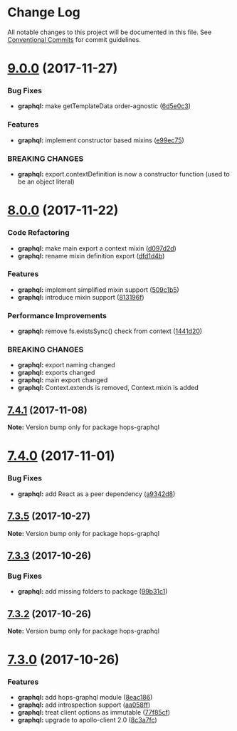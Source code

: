 # Change Log

All notable changes to this project will be documented in this file.
See [Conventional Commits](https://conventionalcommits.org) for commit guidelines.

<a name="9.0.0"></a>
# [9.0.0](https://github.com/xing/hops/compare/v8.0.0...v9.0.0) (2017-11-27)


### Bug Fixes

* **graphql:** make getTemplateData order-agnostic ([6d5e0c3](https://github.com/xing/hops/commit/6d5e0c3))


### Features

* **graphql:** implement constructor based mixins ([e99ec75](https://github.com/xing/hops/commit/e99ec75))


### BREAKING CHANGES

* **graphql:** export.contextDefinition is now a constructor function (used to be an object literal)




<a name="8.0.0"></a>
# [8.0.0](https://github.com/xing/hops/compare/v7.4.1...v8.0.0) (2017-11-22)


### Code Refactoring

* **graphql:** make main export a context mixin ([d097d2d](https://github.com/xing/hops/commit/d097d2d))
* **graphql:** rename mixin definition export ([dfd1d4b](https://github.com/xing/hops/commit/dfd1d4b))


### Features

* **graphql:** implement simplified mixin support ([509c1b5](https://github.com/xing/hops/commit/509c1b5))
* **graphql:** introduce mixin support ([813196f](https://github.com/xing/hops/commit/813196f))


### Performance Improvements

* **graphql:** remove fs.existsSync() check from context ([1441d20](https://github.com/xing/hops/commit/1441d20))


### BREAKING CHANGES

* **graphql:** export naming changed
* **graphql:** exports changed
* **graphql:** main export changed
* **graphql:** Context.extends is removed, Context.mixin is added




<a name="7.4.1"></a>
## [7.4.1](https://github.com/xing/hops/compare/v7.4.0...v7.4.1) (2017-11-08)




**Note:** Version bump only for package hops-graphql

<a name="7.4.0"></a>
# [7.4.0](https://github.com/xing/hops/compare/v7.3.5...v7.4.0) (2017-11-01)


### Bug Fixes

* **graphql:** add React as a peer dependency ([a9342d8](https://github.com/xing/hops/commit/a9342d8))




<a name="7.3.5"></a>
## [7.3.5](https://github.com/xing/hops/compare/v7.3.4...v7.3.5) (2017-10-27)




**Note:** Version bump only for package hops-graphql

<a name="7.3.3"></a>
## [7.3.3](https://github.com/xing/hops/compare/v7.3.2...v7.3.3) (2017-10-26)


### Bug Fixes

* **graphql:** add missing folders to package ([99b31c1](https://github.com/xing/hops/commit/99b31c1))




<a name="7.3.2"></a>
## [7.3.2](https://github.com/xing/hops/compare/v7.3.1...v7.3.2) (2017-10-26)




**Note:** Version bump only for package hops-graphql

<a name="7.3.0"></a>
# [7.3.0](https://github.com/xing/hops/compare/v7.2.0...v7.3.0) (2017-10-26)


### Features

* **graphql:** add hops-graphql module ([8eac186](https://github.com/xing/hops/commit/8eac186))
* **graphql:** add introspection support ([aa058ff](https://github.com/xing/hops/commit/aa058ff))
* **graphql:** treat client options as immutable ([77f85cf](https://github.com/xing/hops/commit/77f85cf))
* **graphql:** upgrade to apollo-client 2.0 ([8c3a7fc](https://github.com/xing/hops/commit/8c3a7fc))
